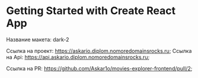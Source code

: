 # Getting Started with Create React App

Название макета: dark-2

Ссылка на проект: https://askario.diplom.nomoredomainsrocks.ru;
Ссылка на Api: https://api.askario.diplom.nomoredomainsrocks.ru;

Ссылка на PR: https://github.com/Askar1o/movies-explorer-frontend/pull/2;
